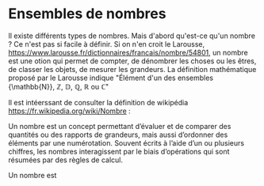 # Ensembles de nombres

Il existe différents types de nombres. 
Mais d'abord qu'est-ce qu'un nombre ? Ce n'est pas si facile à définir. Si on n'en croit le Larousse, 
https://www.larousse.fr/dictionnaires/francais/nombre/54801, un nombre est une 
otion qui permet de compter, de dénombrer les choses ou les êtres, de classer les objets, 
de mesurer les grandeurs. 
La définition mathématique proposé par le Larousse indique "Élément d'un des ensembles \{\mathbb{N}\}, ℤ, 𝔻, ℚ, ℝ ou ℂ"

Il est intéerssant de consulter la définition de wikipédia https://fr.wikipedia.org/wiki/Nombre : 

Un nombre est un concept permettant d’évaluer et de comparer des quantités ou des rapports de grandeurs,
 mais aussi d’ordonner des éléments par une numérotation. 
 Souvent écrits à l’aide d’un ou plusieurs chiffres, les nombres interagissent 
 par le biais d’opérations qui sont résumées par des règles de calcul.

 Un nombre est 
